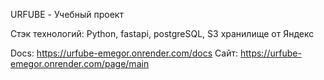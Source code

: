 URFUBE - Учебный проект

Стэк технологий: Python, fastapi, postgreSQL, S3 хранилище от Яндекс

Docs: https://urfube-emegor.onrender.com/docs
Сайт: https://urfube-emegor.onrender.com/page/main
